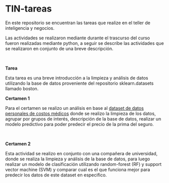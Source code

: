 # TIN-tareas
En este repositorio se encuentran las tareas que realize en el teller de inteligencia y negocios.
<p>Las actividades se realizaron mediante durante el trascurso del curso fueron realizadas mediante python, a seguir se describe las actividades que se realizaron en conjunto de una breve descripci&oacute;n.</p>
<p><br></p>
<p><strong>Tarea</strong></p>
<p>Esta tarea es una breve introducci&oacute;n a la limpieza y an&aacute;lisis de datos utilizando la base de datos proveniente del repositorio sklearn.datasets llamado boston.</p>
<p><strong>Certamen 1</strong></p>
<p>Para el certamen se realizo un an&aacute;lisis en base al <a href="https://www.kaggle.com/datasets/mirichoi0218/insurance">dataset de datos personales de costos m&eacute;dicos</a> donde se realizo la limpieza de los datos, agrupar por grupos de inter&eacute;s, descripci&oacute;n de la base de datos, realizar un modelo predictivo para poder predecir el precio de la prima del seguro.</p>
<p><br></p>
<p><strong>Certamen 2</strong></p>
<p>Esta actividad se realizo en conjunto con una compa&ntilde;era de universidad, donde se realiza la limpieza y an&aacute;lisis de la base de datos, para luego realizar un modelo de clasificaci&oacute;n utilizando random-forest (RF) y support vector machine (SVM) y comparar cual es el que funciona mejor para predecir los datos de este dataset en especifico.</p>
<p><br></p>
<p><br></p>
<p><br></p>
